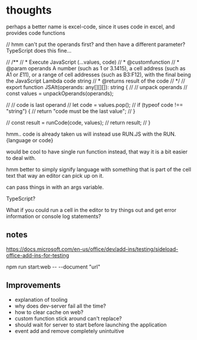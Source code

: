 # thoughts

perhaps a better name is excel-code, since it uses code in excel, and provides code functions

// hmm can't put the operands first? and then have a different parameter? TypeScript does this fine...

// /**
//  * Execute JavaScript (...values, code)
//  * @customfunction
//  * @param operands A number (such as 1 or 3.1415), a cell address (such as A1 or $E$11), or a range of cell addresses (such as B3:F12), with the final being the JavaScript Lambda code string
//  * @returns result of the code
//  */
//  export function JSAlt(operands: any[][][]): string {
//   // unpack operands
//   const values = unpackOperands(operands);

//   // code is last operand
//   let code  = values.pop();
//   if (typeof code !== "string") {
//     return "code must be the last value";
//   }

//   const result = runCode(code, values);
//   return result;
// }


hmm.. code is already taken us will instead use RUN.JS with the RUN.{language or code}

would be cool to have single run function instead, that way it is a bit easier to deal with.

hmm better to simply signify language with something that is part of the cell text that way an editor can pick up on it.



can pass things in with an args variable.


TypeScript?

What if you could run a cell in the editor to try things out and get error information or console log statements?

## notes
https://docs.microsoft.com/en-us/office/dev/add-ins/testing/sideload-office-add-ins-for-testing

npm run start:web -- --document "url"

## Improvements

- explanation of tooling
- why does dev-server fail all the time?
- how to clear cache on web?
- custom function stick around can't replace?
- should wait for server to start before launching the application
- event add and remove completely unintuitive